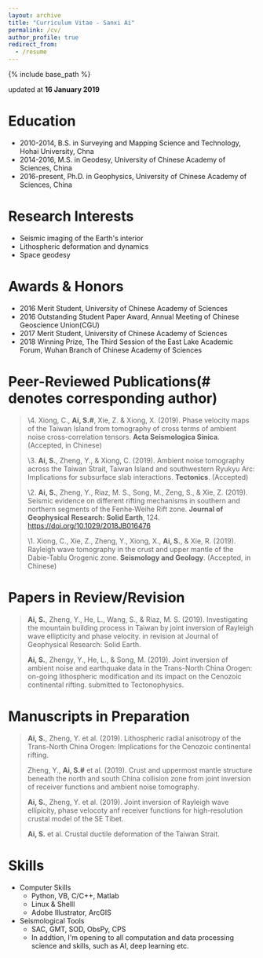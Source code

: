 ```yaml
---
layout: archive
title: "Curriculum Vitae - Sanxi Ai"
permalink: /cv/
author_profile: true
redirect_from:
  - /resume
---
```


{% include base_path %}

updated at **16 January 2019**



Education
=
* 2010-2014, B.S. in Surveying and Mapping Science and Technology, Hohai University, Chna
* 2014-2016, M.S. in Geodesy, University of Chinese Academy of Sciences, China
* 2016-present, Ph.D. in Geophysics, University of Chinese Academy of Sciences, China

Research Interests
=
* Seismic imaging of the Earth's interior
* Lithospheric deformation and dynamics
* Space geodesy

Awards & Honors 
=
* 2016  Merit Student, University of Chinese Academy of Sciences
* 2016  Outstanding Student Paper Award, Annual Meeting of Chinese Geoscience Union(CGU)
* 2017  Merit Student, University of Chinese Academy of Sciences
* 2018  Winning Prize, The Third Session of the East Lake Academic Forum, Wuhan Branch of Chinese Academy of Sciences

Peer-Reviewed Publications(# denotes corresponding author)
=
> \4. Xiong, C., **Ai, S.#**, Xie, Z. & Xiong, X. (2019). Phase velocity maps of the Taiwan Island from tomography of cross terms of ambient noise cross-correlation tensors. **Acta Seismologica Sinica**. (Accepted, in Chinese)
>
> \3. **Ai, S.**, Zheng, Y., & Xiong, C. (2019). Ambient noise tomography across the Taiwan Strait, Taiwan Island and southwestern Ryukyu Arc: Implications for subsurface slab interactions. **Tectonics**. (Accepted)
>
> \2. **Ai, S.**, Zheng, Y., Riaz, M. S., Song, M., Zeng, S., & Xie, Z. (2019). Seismic evidence on different rifting mechanisms in southern and northern segments of the Fenhe‐Weihe Rift zone. **Journal of Geophysical Research: Solid Earth**, 124. https://doi.org/10.1029/2018JB016476
>
> \1. Xiong, C., Xie, Z., Zheng, Y., Xiong, X., **Ai, S.**, & Xie, R. (2019). Rayleigh wave tomography in the crust and upper mantle of the Dabie-Tablu Orogenic zone. **Seismology and Geology**. (Accepted, in Chinese)

Papers in Review/Revision
=
> **Ai, S.**, Zheng, Y., He, L., Wang, S., & Riaz, M. S. (2019). Investigating the mountain building process in Taiwan by joint inversion of Rayleigh wave ellipticity and phase velocity. in revision at Journal of Geophysical Research: Solid Earth.
>
> **Ai, S.**, Zhengy, Y., He, L., & Song, M. (2019). Joint inversion of ambient noise and earthquake data in the Trans-North China Orogen: on-going lithospheric modification and its impact on the Cenozoic continental rifting. submitted to Tectonophysics.

Manuscripts in Preparation
=
> **Ai, S.**, Zheng, Y. et al. (2019). Lithospheric radial anisotropy of the Trans-North China Orogen: Implications for the Cenozoic continental rifting.
>
> Zheng, Y., **Ai, S.#** et al. (2019). Crust and uppermost mantle structure beneath the north and south China collision zone from joint inversion of receiver functions and ambient noise tomography. 
>
> **Ai, S.**, Zheng, Y. et al. (2019). Joint inversion of Rayleigh wave ellipicity, phase velocoty anf receiver functions for high-resolution crustal model of the SE Tibet.
>
> **Ai, S.** et al. Crustal ductile deformation of the Taiwan Strait.
  
Skills
=
* Computer Skills
  - Python, VB, C/C++, Matlab
  - Linux & Shelll
  - Adobe Illustrator, ArcGIS
* Seismological Tools
  - SAC, GMT, SOD, ObsPy, CPS
  - In addtion, I'm opening to all computation and data processing science and skills, such as AI, deep learning etc.
